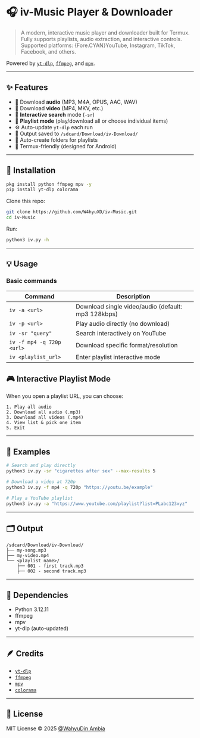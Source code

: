 # 🎧 iv-Music Player & Downloader
> A modern, interactive music player and downloader built for Termux.
Fully supports playlists, audio extraction, and interactive controls. 
Supported platforms: {Fore.CYAN}YouTube, Instagram, TikTok, Facebook, and others.

Powered by [`yt-dlp`](https://github.com/yt-dlp/yt-dlp), [`ffmpeg`](https://ffmpeg.org), and [`mpv`](https://mpv.io).

---

## ✨ Features

- 🎵 Download **audio** (MP3, M4A, OPUS, AAC, WAV)
- 🎥 Download **video** (MP4, MKV, etc.)
- 🧠 **Interactive search** mode (`-sr`)
- 📜 **Playlist mode** (play/download all or choose individual items)
- ⚙️ Auto-update `yt-dlp` each run
- 📂 Output saved to `/sdcard/Download/iv-Download/`
- 🔁 Auto-create folders for playlists
- 💬 Termux-friendly (designed for Android)

---

## 🚀 Installation

```bash
pkg install python ffmpeg mpv -y
pip install yt-dlp colorama
```

Clone this repo:
```bash
git clone https://github.com/W4hyuXD/iv-Music.git
cd iv-Music
```

Run:
```bash
python3 iv.py -h
```
---

## 💡 Usage

### Basic commands

| Command | Description |
|----------|--------------|
| `iv -a <url>` | Download single video/audio (default: mp3 128kbps) |
| `iv -p <url>` | Play audio directly (no download) |
| `iv -sr "query"` | Search interactively on YouTube |
| `iv -f mp4 -q 720p <url>` | Download specific format/resolution |
| `iv <playlist_url>` | Enter playlist interactive mode |


## 🎮 Interactive Playlist Mode

When you open a playlist URL, you can choose:
```
1. Play all audio
2. Download all audio (.mp3)
3. Download all videos (.mp4)
4. View list & pick one item
5. Exit
```

---

## 🧠 Examples

```bash
# Search and play directly
python3 iv.py -sr "cigarettes after sex" --max-results 5

# Download a video at 720p
python3 iv.py -f mp4 -q 720p "https://youtu.be/example"

# Play a YouTube playlist
python3 iv.py -a "https://www.youtube.com/playlist?list=PLabc123xyz"
```

---

## 🗂️ Output

```
/sdcard/Download/iv-Download/
├── my-song.mp3
├── my-video.mp4
└── <playlist name>/
    ├── 001 - first track.mp3
    ├── 002 - second track.mp3
```

---

## 🧰 Dependencies

- Python 3.12.11
- ffmpeg
- mpv
- yt-dlp (auto-updated)

---

## 🪶 Credits

- [`yt-dlp`](https://github.com/yt-dlp/yt-dlp)
- [`ffmpeg`](https://ffmpeg.org)
- [`mpv`](https://mpv.io)
- [`colorama`](https://pypi.org/project/colorama/)

---

## 📜 License

MIT License © 2025 [@WahyuDin Ambia](https://github.com/w4hyuXD)
